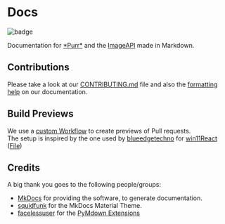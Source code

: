 [badge]: https://img.shields.io/badge/Made_with-Markdown-212121?style=for-the-badge&logo=markdown&labelColor=000

[purr]: https://purrbot.site/github
[imageapi]: https://github.com/purrbot-site/ImageAPI

[CONTRIBUTING.md]: https://github.com/purrbot-site/Docs/blob/master/CONTRIBUTING.md
[formatting help]: https://docs.purrbot.site/contribute/formatting-help

[MkDocs]: https://www.mkdocs.org

[squidfunk]: https://github.com/squidfunk
[facelessuser]: https://github.com/facelessuser

[pymdown]: https://github.com/facelessuser/pymdown-extensions/

[workflow]: https://github.com/purrbot-site/Docs/blob/master/.github/workflows/deploy-preview.yml
[blueedgetechno]: https://github.com/blueedgetechno
[win11react]: https://github.com/blueedgetechno/win11React
[win11react-action]: https://github.com/blueedgetechno/win11React/blob/master/.github/workflows/PR-Preview.yml

# Docs
![badge]

Documentation for [\*Purr*][purr] and the [ImageAPI] made in Markdown.

## Contributions
Please take a look at our [CONTRIBUTING.md] file and also the [formatting help] on our documentation.

## Build Previews
We use a [custom Workflow][workflow] to create previews of Pull requests.  
The setup is inspired by the one used by [blueedgetechno] for [win11React][win11react] ([File][win11react-action])

## Credits
A big thank you goes to the following people/groups:
- [MkDocs] for providing the software, to generate documentation.
- [squidfunk] for the MkDocs Material Theme.
- [facelessuser] for the [PyMdown Extensions][pymdown]
